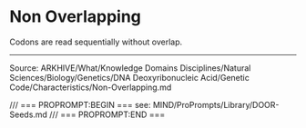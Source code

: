 # Non Overlapping

Codons are read sequentially without overlap.

---
Source: ARKHIVE/What/Knowledge Domains Disciplines/Natural Sciences/Biology/Genetics/DNA Deoxyribonucleic Acid/Genetic Code/Characteristics/Non-Overlapping.md

/// === PROPROMPT:BEGIN ===
see: MIND/ProPrompts/Library/DOOR-Seeds.md
/// === PROPROMPT:END ===
